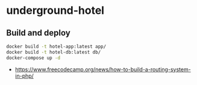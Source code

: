 # underground-hotel

## Build and deploy

```bash
docker build -t hotel-app:latest app/
docker build -t hotel-db:latest db/
docker-compose up -d

```

* <https://www.freecodecamp.org/news/how-to-build-a-routing-system-in-php/>